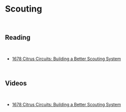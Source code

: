 # Scouting

<br>

## Reading

<br>

- [1678 Citrus Circuits: Building a Better Scouting System](https://www.citruscircuits.org/uploads/6/9/3/4/6934550/scouting_system_development_panel_2020.pdf)

<br>

## Videos

<br>

- [1678 Citrus Circuits: Building a Better Scouting System](https://www.youtube.com/watch?v=SKRy6LDh5mM)

<br>

